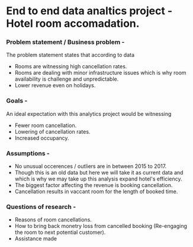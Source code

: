 # End to end data analtics project - Hotel room accomadation.

### Problem statement / Business problem -
The problem statement states that according to data 
- Rooms are witnessing high cancellation rates.
- Rooms are dealing with minor infrastructure issues which is why room availability is challenge and unpredictable.
- Lower revenue even on holidays.

### Goals -
An ideal expectation with this analytics project would be witnessing 
- Fewer room cancellation.
- Lowering of cancellation rates.
- Increased occupancy.

### Assumptions - 
- No unusual occerences / outliers are in between 2015 to 2017.
- Though this is an old data but here we will take it as current data and which is why we may take up this analysis expand hotel's efficiency.
- The biggest factor affecting the revenue is booking cancellation.
- Cancellation results in vaccant room for the length of booked time.

### Questions of research -
- Reasons of room cancellations.
- How to bring back monetry loss from cancelled booking (Re-engaging the room to next potential customer).
- Assistance made 
